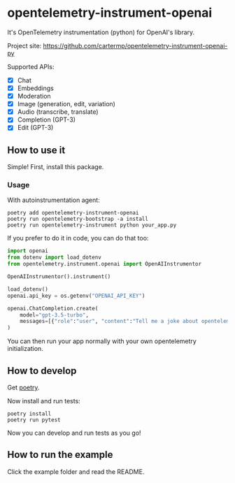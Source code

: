 # opentelemetry-instrument-openai

It's OpenTelemetry instrumentation (python) for OpenAI's library.

Project site: https://github.com/cartermp/opentelemetry-instrument-openai-py

Supported APIs:

- [x] Chat
- [x] Embeddings
- [x] Moderation
- [x] Image (generation, edit, variation)
- [x] Audio (transcribe, translate)
- [x] Completion (GPT-3)
- [x] Edit (GPT-3)

## How to use it

Simple! First, install this package.

### Usage

With autoinstrumentation agent:

```
poetry add opentelemetry-instrument-openai
poetry run opentelemetry-bootstrap -a install
poetry run opentelemetry-instrument python your_app.py
```

If you prefer to do it in code, you can do that too:

```python
import openai
from dotenv import load_dotenv
from opentelemetry.instrument.openai import OpenAIInstrumentor

OpenAIInstrumentor().instrument()

load_dotenv()
openai.api_key = os.getenv("OPENAI_API_KEY")

openai.ChatCompletion.create(
    model="gpt-3.5-turbo",
    messages=[{"role":"user", "content":"Tell me a joke about opentelemetry"}],
)
```

You can then run your app normally with your own opentelemetry initialization.

## How to develop

Get [poetry](https://python-poetry.org/).

Now install and run tests:

```
poetry install
poetry run pytest
```

Now you can develop and run tests as you go!

## How to run the example

Click the example folder and read the README.